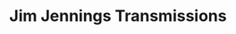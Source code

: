 ---
title: "Jim Jennings Transmissions"
url: /essex/jim-jennings-transmissions/
shop: Autowerkstatt
---